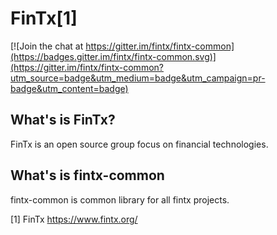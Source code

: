 # FinTx[1]

[![Join the chat at https://gitter.im/fintx/fintx-common](https://badges.gitter.im/fintx/fintx-common.svg)](https://gitter.im/fintx/fintx-common?utm_source=badge&utm_medium=badge&utm_campaign=pr-badge&utm_content=badge)

## What's is FinTx?

FinTx is an open source group focus on financial technologies.

## What's is fintx-common

fintx-common is common library for all fintx projects.

[1] FinTx https://www.fintx.org/
